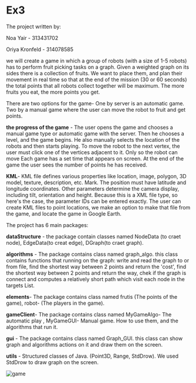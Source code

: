 # Ex3
The project written by:

Noa Yair - 313431702

Oriya Kronfeld - 314078585

we will create a game in which a group of robots (with a size of 1-5 robots) has to perform fruit picking tasks on a graph. Given a weighted graph on its sides there is a collection of fruits. We want to place them, and plan their movement in real time so that at the end of the mission (30 or 60 seconds) the total points that all robots collect together will be maximum. The more fruits you eat, the more points you get.

There are two options for the game-
 One by server is an automatic game.
 Two by a manual game where the user can move the robot to fruit and get points.

**the progress of the game** - The user opens the game and chooses a manual game type or automatic game with the server. Then he chooses a level, and the game begins. He also manually selects the location of the robots and then starts playing. To move the robot to the next vertex, the user must click one of the vertices adjacent to it. Only so the robot can move Each game has a set time that appears on screen. At the end of the game the user sees the number of points he has received.

**KML**- KML file defines various properties like location, image, polygon, 3D model, texture, description, etc. Mark. The position must have latitude and longitude coordinates. Other parameters determine the camera display, including tilt, orientation and height. Because this is a XML file type, so here's the case, the parameter IDs can be entered exactly. The user can create KML files to point locations, we make an option to make that file from the game, and locate the game in Google Earth.

The project has 6 main packages:

**dataStructure** - the package contain classes named NodeData (to craet node), EdgeData(to creat edge), DGraph(to craet graph).

**algorithms** - The package contains class named graph_algo. this class contains functions that running on the graph: write and read the graph to or from file, find the shortest way between 2 points and return the 'cost', find the shortest way between 2 points and return the way, chek if the graph is connect and computes a relatively short path which visit each node in the targets List.

**elements**- The package contains class named frutis (The points of the game), robot- (The players in the game).

**gameClient**- The package contains class named MyGameAlgo- The automatic play , MyGameGUI- Manual game.
How to use them, and the algorithms that run it.

**gui** - The package contains class named Graph_GUI. this class can show graph and algorithms actions on it and draw them on the screen.

**utils** - Structured classes of Java. (Point3D, Range, StdDrow). We used StdDrow to draw graph on the screen.


![game](https://user-images.githubusercontent.com/58184656/72669345-439b0080-3a39-11ea-9146-32725eb3697e.png)
